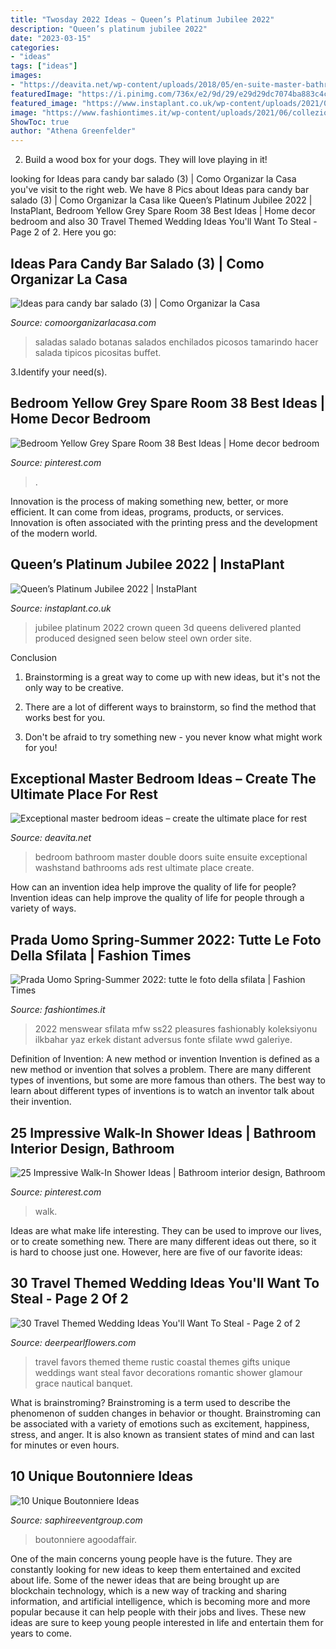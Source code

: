 ```yaml
---
title: "Twosday 2022 Ideas ~ Queen’s Platinum Jubilee 2022"
description: "Queen’s platinum jubilee 2022"
date: "2023-03-15"
categories:
- "ideas"
tags: ["ideas"]
images:
- "https://deavita.net/wp-content/uploads/2018/05/en-suite-master-bathroom-and-bedroom-design.jpg"
featuredImage: "https://i.pinimg.com/736x/e2/9d/29/e29d29dc7074ba883c4c89b1254b1730.jpg"
featured_image: "https://www.instaplant.co.uk/wp-content/uploads/2021/01/3D-Crown-4m-high.jpg"
image: "https://www.fashiontimes.it/wp-content/uploads/2021/06/collezione-prada-uomo-spring-summer-2022-2.jpg"
ShowToc: true
author: "Athena Greenfelder"
---
```



2. Build a wood box for your dogs. They will love playing in it!

	

		
looking for Ideas para candy bar salado (3) | Como Organizar la Casa you've visit to the right web. We have 8 Pics about Ideas para candy bar salado (3) | Como Organizar la Casa like Queen’s Platinum Jubilee 2022 | InstaPlant, Bedroom Yellow Grey Spare Room 38 Best Ideas | Home decor bedroom and also 30 Travel Themed Wedding Ideas You&#039;ll Want To Steal - Page 2 of 2. Here you go:
		
    
## Ideas Para Candy Bar Salado (3) | Como Organizar La Casa

<img loading=lazy src="https://comoorganizarlacasa.com/wp-content/uploads/2016/04/Ideas-para-candy-bar-salado-3.jpg" onerror="this.onerror=null;this.src='https://tse1.mm.bing.net/th?id=OIP.I40rV_-dNotaS7HgotKs8wHaJ4&amp;pid=15.1';" alt="Ideas para candy bar salado (3) | Como Organizar la Casa">

_Source: comoorganizarlacasa.com_

>saladas salado botanas salados enchilados picosos tamarindo hacer salada tipicos picositas buffet. 

	

3.Identify your need(s).

    
## Bedroom Yellow Grey Spare Room 38 Best Ideas | Home Decor Bedroom

<img loading=lazy src="https://i.pinimg.com/736x/e2/9d/29/e29d29dc7074ba883c4c89b1254b1730.jpg" onerror="this.onerror=null;this.src='https://tse2.mm.bing.net/th?id=OIP.aGRpkTHU6bFduCqM13wjxAAAAA&amp;pid=15.1';" alt="Bedroom Yellow Grey Spare Room 38 Best Ideas | Home decor bedroom">

_Source: pinterest.com_

>. 

	

Innovation is the process of making something new, better, or more efficient. It can come from ideas, programs, products, or services. Innovation is often associated with the printing press and the development of the modern world.

    
## Queen’s Platinum Jubilee 2022 | InstaPlant

<img loading=lazy src="https://www.instaplant.co.uk/wp-content/uploads/2021/01/3D-Crown-4m-high.jpg" onerror="this.onerror=null;this.src='https://tse1.mm.bing.net/th?id=OIP.xxXtyHOlXZvrIWmPb0IbQgHaLX&amp;pid=15.1';" alt="Queen’s Platinum Jubilee 2022 | InstaPlant">

_Source: instaplant.co.uk_

>jubilee platinum 2022 crown queen 3d queens delivered planted produced designed seen below steel own order site. 

	

Conclusion
1. Brainstorming is a great way to come up with new ideas, but it's not the only way to be creative.
2. There are a lot of different ways to brainstorm, so find the method that works best for you.

3. Don't be afraid to try something new - you never know what might work for you!

    
## Exceptional Master Bedroom Ideas – Create The Ultimate Place For Rest

<img loading=lazy src="https://deavita.net/wp-content/uploads/2018/05/en-suite-master-bathroom-and-bedroom-design.jpg" onerror="this.onerror=null;this.src='https://tse4.mm.bing.net/th?id=OIP.s4_JAbetlA9xJ0_xO69jHQHaLH&amp;pid=15.1';" alt="Exceptional master bedroom ideas – create the ultimate place for rest">

_Source: deavita.net_

>bedroom bathroom master double doors suite ensuite exceptional washstand bathrooms ads rest ultimate place create. 

	

How can an invention idea help improve the quality of life for people?
Invention ideas can help improve the quality of life for people through a variety of ways.

    
## Prada Uomo Spring-Summer 2022: Tutte Le Foto Della Sfilata | Fashion Times

<img loading=lazy src="https://www.fashiontimes.it/wp-content/uploads/2021/06/collezione-prada-uomo-spring-summer-2022-2.jpg" onerror="this.onerror=null;this.src='https://tse1.mm.bing.net/th?id=OIP._Lp5S0QKIZiYXpPVOw83ugHaNK&amp;pid=15.1';" alt="Prada Uomo Spring-Summer 2022: tutte le foto della sfilata | Fashion Times">

_Source: fashiontimes.it_

>2022 menswear sfilata mfw ss22 pleasures fashionably koleksiyonu ilkbahar yaz erkek distant adversus fonte sfilate wwd galeriye. 

	

Definition of Invention: A new method or invention
Invention is defined as a new method or invention that solves a problem. There are many different types of inventions, but some are more famous than others. The best way to learn about different types of inventions is to watch an inventor talk about their invention.

    
## 25 Impressive Walk-In Shower Ideas | Bathroom Interior Design, Bathroom

<img loading=lazy src="https://i.pinimg.com/736x/c9/55/23/c95523aebd0d659ac8e84a1463bd2280.jpg" onerror="this.onerror=null;this.src='https://tse2.mm.bing.net/th?id=OIP.7GKhAnXjTp_SFp4yQabTGQHaKd&amp;pid=15.1';" alt="25 Impressive Walk-In Shower Ideas | Bathroom interior design, Bathroom">

_Source: pinterest.com_

>walk. 

	

Ideas are what make life interesting. They can be used to improve our lives, or to create something new. There are many different ideas out there, so it is hard to choose just one. However, here are five of our favorite ideas: 

    
## 30 Travel Themed Wedding Ideas You&#039;ll Want To Steal - Page 2 Of 2

<img loading=lazy src="https://www.deerpearlflowers.com/wp-content/uploads/2015/04/rustic-travel-themed-favors.jpg" onerror="this.onerror=null;this.src='https://tse4.mm.bing.net/th?id=OIP.EtYxoTq8B8mLb1TD7a1snAHaLH&amp;pid=15.1';" alt="30 Travel Themed Wedding Ideas You&#039;ll Want To Steal - Page 2 of 2">

_Source: deerpearlflowers.com_

>travel favors themed theme rustic coastal themes gifts unique weddings want steal favor decorations romantic shower glamour grace nautical banquet. 

	

What is brainstroming?
Brainstroming is a term used to describe the phenomenon of sudden changes in behavior or thought. Brainstroming can be associated with a variety of emotions such as excitement, happiness, stress, and anger. It is also known as transient states of mind and can last for minutes or even hours.

    
## 10 Unique Boutonniere Ideas

<img loading=lazy src="https://www.saphireeventgroup.com/wp-content/uploads/files/9914/5694/2696/unique_boutonniere_3.jpg" onerror="this.onerror=null;this.src='https://tse4.mm.bing.net/th?id=OIP.CBY4KTeCUICRGKHXm0OiVwAAAA&amp;pid=15.1';" alt="10 Unique Boutonniere Ideas">

_Source: saphireeventgroup.com_

>boutonniere agoodaffair. 

	

One of the main concerns young people have is the future. They are constantly looking for new ideas to keep them entertained and excited about life. Some of the newer ideas that are being brought up are blockchain technology, which is a new way of tracking and sharing information, and artificial intelligence, which is becoming more and more popular because it can help people with their jobs and lives. These new ideas are sure to keep young people interested in life and entertain them for years to come.

